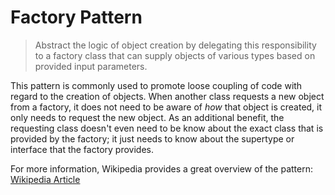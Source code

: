 # Factory Pattern

> Abstract the logic of object creation by delegating this responsibility to a factory class that can supply objects of various types based on provided input parameters.

This pattern is commonly used to promote loose coupling of code with regard to the creation of objects. When another class requests a new object from a factory, it does not need to be aware of _how_ that object is created, it only needs to request the new object. As an additional benefit, the requesting class doesn't even need to be know about the exact class that is provided by the factory; it just needs to know about the supertype or interface that the factory provides.

For more information, Wikipedia provides a great overview of the pattern: [Wikipedia Article](https://en.wikipedia.org/wiki/Factory_method_pattern)